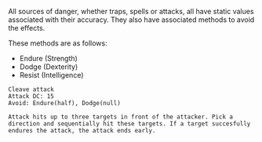 All sources of danger, whether traps, spells or attacks, all have static values associated with their accuracy. They also have associated methods to avoid the effects.

These methods are as follows:
- Endure (Strength)
- Dodge (Dexterity)
- Resist (Intelligence)

```
Cleave attack
Attack DC: 15
Avoid: Endure(half), Dodge(null)

Attack hits up to three targets in front of the attacker. Pick a direction and sequentially hit these targets. If a target succesfully endures the attack, the attack ends early.
```

